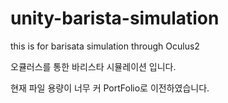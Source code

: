 # unity-barista-simulation
this is for barisata simulation through Oculus2

오큘러스를 통한 바리스타 시뮬레이션 입니다.

현재 파일 용량이 너무 커 PortFolio로 이전하였습니다.
